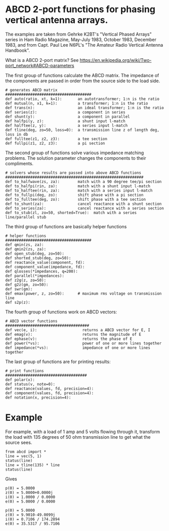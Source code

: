 # ABCD 2-port functions for phasing vertical antenna arrays. 

The examples are taken from Gehrke K2BT's "Vertical Phased Arrays"
series in Ham Radio Magazine, May-July 1983, October 1983, December 1983,
and from Capt. Paul Lee N6PL's "The Amateur Radio Vertical Antenna Handbook".

What is a ABCD 2-port matrix?  See https://en.wikipedia.org/wiki/Two-port_network#ABCD-parameters 

The first group of functions calculate the ABCD matrix.
The impedance of the components are passed in order from the
source side to the load side.

```
# generates ABCD matrix
######################################
def auto(ratio, xt, k=1):       an autotransformer; 1:n is the ratio
def mutual(n, x1, k=1):         a transformer; 1:n is the ratio
def trans(n):                   an ideal transformer; 1:n is the ratio
def series(z):                  a component in series
def shunt(y):                   a component in parallel
def halfpi(y, z):               a shunt input l-match
def halftee(z, y):              a series input l-match
def tline(deg, zo=50, loss=0):  a transmission line z of length deg, loss in db
def fulltee(z1, z2, z3):        a tee section
def fullpi(z1, z2, z3):         a pi section
```

The second group of functions solve various impedance matching problems.
The solution parameter changes the components to their compliments.

```
# solvers whose results are passed into above ABCD functions
#############################################################
def to_halfwave(zs, za):        match with a 90 degree tee/pi section
def to_halfpi(rin, za):         match with a shunt input l-match
def to_halftee(rin, za):        match with a series input l-match
def to_fullpi(deg, zo):         shift phase with a pi section
def to_fulltee(deg, zo):        shift phase with a tee section
def to_shunt(za):               cancel reactance with a shunt section
def to_series(za):              cancel reactance with a series section
def to_stub(zl, zo=50, shorted=True):  match with a series line/parallel stub
```

The third group of functions are basically helper functions

```
# helper functions
######################################
def qmin(zs, za):
def qmin2(zs, za):
def open_stub(deg, zo=50):
def shorted_stub(deg, zo=50):
def reactance_value(component, fd):
def component_value(impedance, fd):
def qlosses(*impedances, q=200):
def parallel(*impedances):
def z2g(z, zo=50):
def g2z(gm, zo=50):
def swr(gm):
def emax(power, z, zo=50):      # maximum rms voltage on transmission line
def s2p(z):
```

The fourth group of functions work on ABCD vectors:

```
# ABCD vector functions
#####################################
def vec(e, i):                    returns a ABCD vector for E, I
def emag(v):                      returns the magnitude of E
def ephase(v):                    returns the phase of E
def power(*vs):                   power of one or more lines together
def impedance(*vs):               impedance of one or more lines together
```

The last group of functions are for printing results:

```
# print functions
####################################
def polar(x):
def status(v, note=0):
def reactance(values, fd, precision=4):
def component(values, fd, precision=4):
def notation(x, precision=4):
```

# Example

For example, with a load of 1 amp and 5 volts flowing through it, transform
the load with 135 degrees of 50 ohm transmission line to get what the source
sees.


```
from abcd import *
line = vec(5, 1)
status(line)
line = tline(135) * line
status(line)
```

Gives

```
p(0) = 5.0000
z(0) = 5.0000+0.0000j
i(0) = 1.0000 / 0.0000
e(0) = 5.0000 / 0.0000

p(0) = 5.0000
z(0) = 9.9010-49.0099j
i(0) = 0.7106 / 174.2894
e(0) = 35.5317 / 95.7106
```

